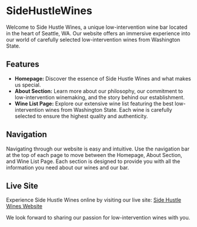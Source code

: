 # SideHustleWines
Welcome to Side Hustle Wines, a unique low-intervention wine bar located in the heart of Seattle, WA. Our website offers an immersive experience into our world of carefully selected low-intervention wines from Washington State.

## Features
- **Homepage:** Discover the essence of Side Hustle Wines and what makes us special.
- **About Section:** Learn more about our philosophy, our commitment to low-intervention winemaking, and the story behind our establishment.
- **Wine List Page:** Explore our extensive wine list featuring the best low-intervention wines from Washington State. Each wine is carefully selected to ensure the highest quality and authenticity.

## Navigation
Navigating through our website is easy and intuitive. Use the navigation bar at the top of each page to move between the Homepage, About Section, and Wine List Page. Each section is designed to provide you with all the information you need about our wines and our bar.

## Live Site
Experience Side Hustle Wines online by visiting our live site: [Side Hustle Wines Website](http://www.sidehustlewines.com)

We look forward to sharing our passion for low-intervention wines with you.
